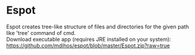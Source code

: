 # Espot
Espot creates tree-like structure of files and directories for the given path like 'tree' command of cmd.
<br>Download executable app (requires JRE installed on your system): https://github.com/mdihos/espot/blob/master/Espot.zip?raw=true
